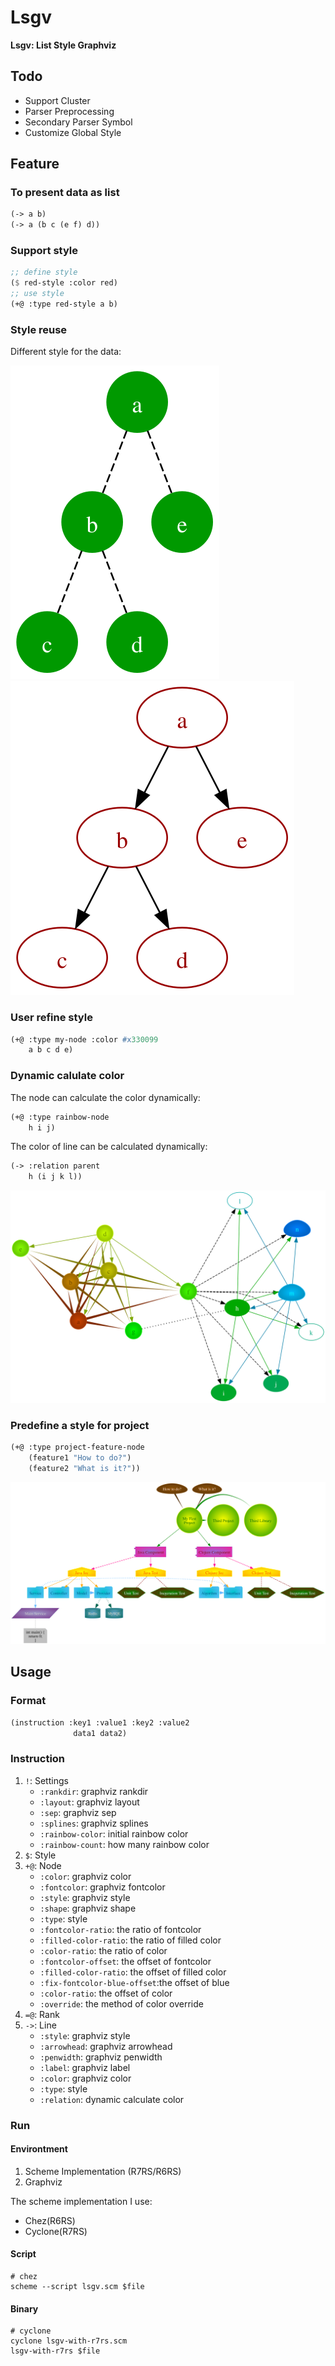 # Lsgv

**Lsgv: List Style Graphviz**

## Todo

- Support Cluster
- Parser Preprocessing
- Secondary Parser Symbol
- Customize Global Style

## Feature

### To present data as list

```scheme
(-> a b)
(-> a (b c (e f) d))
```

### Support style

```scheme
;; define style
($ red-style :color red)
;; use style
(+@ :type red-style a b)
```

### Style reuse

Different style for the data:

![](demo/green-style-demo.svg)
![](demo/red-style-demo.svg)

### User refine style

```scheme
(+@ :type my-node :color #x330099
    a b c d e)
```

### Dynamic calulate color

The node can calculate the color dynamically:

```scheme
(+@ :type rainbow-node
    h i j)
```

The color of line can be calculated dynamically:

```scheme
(-> :relation parent
    h (i j k l))
```

![](demo/rainbow-demo.svg)

### Predefine a style for project

```scheme
(+@ :type project-feature-node
    (feature1 "How to do?")
    (feature2 "What is it?"))
```

![](demo/project-demo.svg)

## Usage

### Format

```scheme
(instruction :key1 :value1 :key2 :value2
              data1 data2)
```

### Instruction

1. `!`: Settings
   - `:rankdir`: graphviz rankdir
   - `:layout`: graphviz layout
   - `:sep`: graphviz sep
   - `:splines`: graphviz splines
   - `:rainbow-color`: initial rainbow color
   - `:rainbow-count`: how many rainbow color
2. `$`: Style
3. `+@`: Node
   - `:color`: graphviz color
   - `:fontcolor`: graphviz fontcolor
   - `:style`: graphviz style
   - `:shape`: graphviz shape
   - `:type`: style
   - `:fontcolor-ratio`: the ratio of fontcolor
   - `:filled-color-ratio`: the ratio of filled color
   - `:color-ratio`: the ratio of color
   - `:fontcolor-offset`: the offset of fontcolor
   - `:filled-color-ratio`: the offset of filled color
   - `:fix-fontcolor-blue-offset`:the offset of blue
   - `:color-ratio`: the offset of color
   - `:override`: the method of color override
4. `=@`: Rank
5. `->`: Line
   - `:style`: graphviz style
   - `:arrowhead`: graphviz arrowhead
   - `:penwidth`: graphviz penwidth
   - `:label`: graphviz label
   - `:color`: graphviz color
   - `:type`: style
   - `:relation`: dynamic calculate color

### Run

#### Environtment

1. Scheme Implementation (R7RS/R6RS)
2. Graphviz

The scheme implementation I use:

- Chez(R6RS)
- Cyclone(R7RS)

#### Script

```shell
# chez
scheme --script lsgv.scm $file
```

#### Binary

```shell
# cyclone
cyclone lsgv-with-r7rs.scm
lsgv-with-r7rs $file
```
